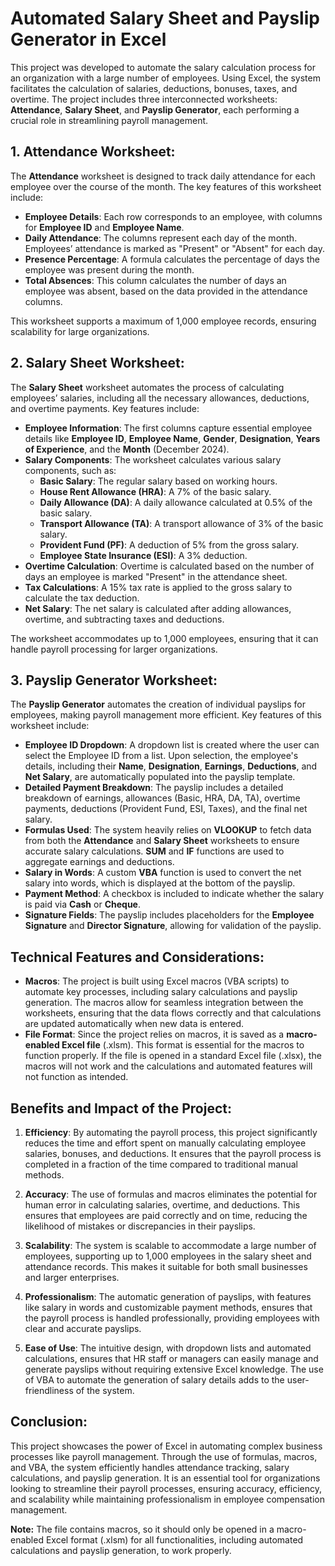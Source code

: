 # Automated Salary Sheet and Payslip Generator in Excel

This project was developed to automate the salary calculation process for an organization with a large number of employees. Using Excel, the system facilitates the calculation of salaries, deductions, bonuses, taxes, and overtime. The project includes three interconnected worksheets: **Attendance**, **Salary Sheet**, and **Payslip Generator**, each performing a crucial role in streamlining payroll management.

## 1. Attendance Worksheet:
The **Attendance** worksheet is designed to track daily attendance for each employee over the course of the month. The key features of this worksheet include:

- **Employee Details**: Each row corresponds to an employee, with columns for **Employee ID** and **Employee Name**.
- **Daily Attendance**: The columns represent each day of the month. Employees’ attendance is marked as "Present" or "Absent" for each day.
- **Presence Percentage**: A formula calculates the percentage of days the employee was present during the month.
- **Total Absences**: This column calculates the number of days an employee was absent, based on the data provided in the attendance columns.

This worksheet supports a maximum of 1,000 employee records, ensuring scalability for large organizations.

## 2. Salary Sheet Worksheet:
The **Salary Sheet** worksheet automates the process of calculating employees’ salaries, including all the necessary allowances, deductions, and overtime payments. Key features include:

- **Employee Information**: The first columns capture essential employee details like **Employee ID**, **Employee Name**, **Gender**, **Designation**, **Years of Experience**, and the **Month** (December 2024).
- **Salary Components**: The worksheet calculates various salary components, such as:
  - **Basic Salary**: The regular salary based on working hours.
  - **House Rent Allowance (HRA)**: A 7% of the basic salary.
  - **Daily Allowance (DA)**: A daily allowance calculated at 0.5% of the basic salary.
  - **Transport Allowance (TA)**: A transport allowance of 3% of the basic salary.
  - **Provident Fund (PF)**: A deduction of 5% from the gross salary.
  - **Employee State Insurance (ESI)**: A 3% deduction.
- **Overtime Calculation**: Overtime is calculated based on the number of days an employee is marked "Present" in the attendance sheet.
- **Tax Calculations**: A 15% tax rate is applied to the gross salary to calculate the tax deduction.
- **Net Salary**: The net salary is calculated after adding allowances, overtime, and subtracting taxes and deductions.

The worksheet accommodates up to 1,000 employees, ensuring that it can handle payroll processing for larger organizations.

## 3. Payslip Generator Worksheet:
The **Payslip Generator** automates the creation of individual payslips for employees, making payroll management more efficient. Key features of this worksheet include:

- **Employee ID Dropdown**: A dropdown list is created where the user can select the Employee ID from a list. Upon selection, the employee's details, including their **Name**, **Designation**, **Earnings**, **Deductions**, and **Net Salary**, are automatically populated into the payslip template.
- **Detailed Payment Breakdown**: The payslip includes a detailed breakdown of earnings, allowances (Basic, HRA, DA, TA), overtime payments, deductions (Provident Fund, ESI, Taxes), and the final net salary.
- **Formulas Used**: The system heavily relies on **VLOOKUP** to fetch data from both the **Attendance** and **Salary Sheet** worksheets to ensure accurate salary calculations. **SUM** and **IF** functions are used to aggregate earnings and deductions.
- **Salary in Words**: A custom **VBA** function is used to convert the net salary into words, which is displayed at the bottom of the payslip.
- **Payment Method**: A checkbox is included to indicate whether the salary is paid via **Cash** or **Cheque**.
- **Signature Fields**: The payslip includes placeholders for the **Employee Signature** and **Director Signature**, allowing for validation of the payslip.

## Technical Features and Considerations:

- **Macros**: The project is built using Excel macros (VBA scripts) to automate key processes, including salary calculations and payslip generation. The macros allow for seamless integration between the worksheets, ensuring that the data flows correctly and that calculations are updated automatically when new data is entered.
- **File Format**: Since the project relies on macros, it is saved as a **macro-enabled Excel file** (.xlsm). This format is essential for the macros to function properly. If the file is opened in a standard Excel file (.xlsx), the macros will not work and the calculations and automated features will not function as intended.

## Benefits and Impact of the Project:

1. **Efficiency**: By automating the payroll process, this project significantly reduces the time and effort spent on manually calculating employee salaries, bonuses, and deductions. It ensures that the payroll process is completed in a fraction of the time compared to traditional manual methods.
  
2. **Accuracy**: The use of formulas and macros eliminates the potential for human error in calculating salaries, overtime, and deductions. This ensures that employees are paid correctly and on time, reducing the likelihood of mistakes or discrepancies in their payslips.

3. **Scalability**: The system is scalable to accommodate a large number of employees, supporting up to 1,000 employees in the salary sheet and attendance records. This makes it suitable for both small businesses and larger enterprises.

4. **Professionalism**: The automatic generation of payslips, with features like salary in words and customizable payment methods, ensures that the payroll process is handled professionally, providing employees with clear and accurate payslips.

5. **Ease of Use**: The intuitive design, with dropdown lists and automated calculations, ensures that HR staff or managers can easily manage and generate payslips without requiring extensive Excel knowledge. The use of VBA to automate the generation of salary details adds to the user-friendliness of the system.

## Conclusion:
This project showcases the power of Excel in automating complex business processes like payroll management. Through the use of formulas, macros, and VBA, the system efficiently handles attendance tracking, salary calculations, and payslip generation. It is an essential tool for organizations looking to streamline their payroll processes, ensuring accuracy, efficiency, and scalability while maintaining professionalism in employee compensation management.

**Note:** The file contains macros, so it should only be opened in a macro-enabled Excel format (.xlsm) for all functionalities, including automated calculations and payslip generation, to work properly.
